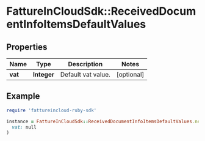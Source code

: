 # FattureInCloudSdk::ReceivedDocumentInfoItemsDefaultValues

## Properties

| Name | Type | Description | Notes |
| ---- | ---- | ----------- | ----- |
| **vat** | **Integer** | Default vat value. | [optional] |

## Example

```ruby
require 'fattureincloud-ruby-sdk'

instance = FattureInCloudSdk::ReceivedDocumentInfoItemsDefaultValues.new(
  vat: null
)
```

